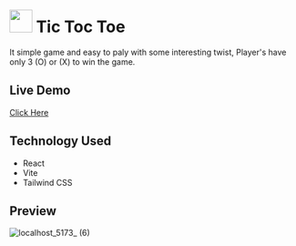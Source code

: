 # <img src="https://github.com/Aryan-561/Tic-Tac-Toe/assets/146006037/77199e61-60e6-4bb0-96d1-e4c020be318b" height=40> Tic Toc Toe

It simple game  and easy to paly with some interesting twist, Player's have only 3 (O) or (X) to win the game.

## Live Demo
[Click Here](https://tic-tac-toe-gules-alpha.vercel.app/)

## Technology Used
- React
- Vite
- Tailwind CSS

## Preview
![localhost_5173_ (6)](https://github.com/Aryan-561/Tic-Tac-Toe/assets/146006037/bab00a5a-68b4-4066-8e9e-f825dfd19f33)